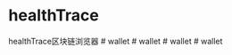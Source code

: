 # healthTrace
healthTrace区块链浏览器
#   w a l l e t  
 #   w a l l e t  
 #   w a l l e t  
 #   w a l l e t  
 